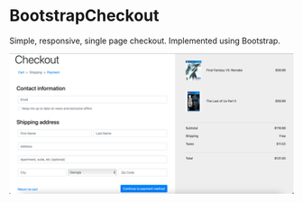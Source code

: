 # BootstrapCheckout

Simple, responsive, single page checkout. Implemented using Bootstrap.

![](images/CheckoutScreenShot.png)
